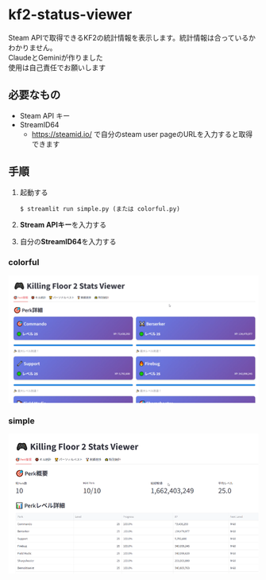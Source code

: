 # kf2-status-viewer
Steam APIで取得できるKF2の統計情報を表示します。統計情報は合っているかわかりません。  
ClaudeとGeminiが作りました  
使用は自己責任でお願いします  

## 必要なもの
* Steam API キー
* StreamID64
    * https://steamid.io/ で自分のsteam user pageのURLを入力すると取得できます


## 手順

1. 起動する
    ```
    $ streamlit run simple.py (または colorful.py)
    ```

2. **Stream APIキー**を入力する

3. 自分の**StreamID64**を入力する

### colorful
![alt text](image-2.png)

### simple
![alt text](image-1.png)